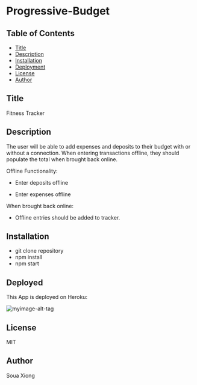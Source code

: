 # Progressive-Budget


## Table of Contents
  * [Title](#Title)
  * [Description](#Description)
  * [Installation](#Installation)
  * [Deployment](#Deployed)
  * [License](#license)
  * [Author](#Author)

## Title
Fitness Tracker

## Description
The user will be able to add expenses and deposits to their budget with or without a connection. When entering transactions offline, they should populate the total when brought back online.

Offline Functionality:

  * Enter deposits offline

  * Enter expenses offline

When brought back online:

  * Offline entries should be added to tracker.

## Installation
* git clone repository
* npm install
* npm start

## Deployed
This App is deployed on Heroku: 

![myimage-alt-tag]()

## License
MIT

## Author
Soua Xiong
